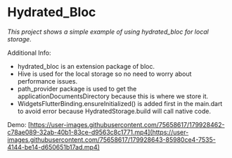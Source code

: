 # Hydrated_Bloc
_This project shows a simple example of using hydrated_bloc for local storage_.

Additional Info:
- hydrated_bloc is an extension package of bloc.
- Hive is used for the local storage so no need to worry about performance issues.
- path_provider package is used to get the applicationDocumentsDirectory because this is where we store it.
- WidgetsFlutterBinding.ensureInitialized() is added first in the main.dart to avoid error because HydratedStorage.build will call native code.

Demo:
[https://user-images.githubusercontent.com/75658617/179928462-c78ae089-32ab-40b1-83ce-d9563c8c1771.mp4](https://user-images.githubusercontent.com/75658617/179928643-85980ce4-7535-4144-be14-d650651b17ad.mp4)

